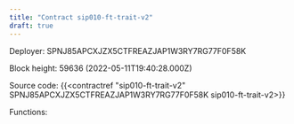 ```yaml
---
title: "Contract sip010-ft-trait-v2"
draft: true
---
```

Deployer: SPNJ85APCXJZX5CTFREAZJAP1W3RY7RG77F0F58K


 



Block height: 59636 (2022-05-11T19:40:28.000Z)

Source code: {{<contractref "sip010-ft-trait-v2" SPNJ85APCXJZX5CTFREAZJAP1W3RY7RG77F0F58K sip010-ft-trait-v2>}}

Functions:


